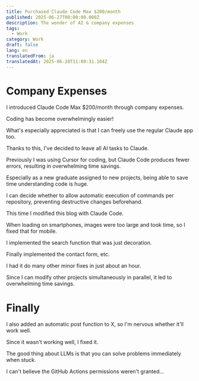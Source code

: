 ```yaml
---
title: Purchased Claude Code Max $200/month
published: 2025-06-27T00:00:00.000Z
description: The wonder of AI & company expenses
tags:
  - Work
category: Work
draft: false
lang: en
translatedFrom: ja
translatedAt: 2025-06-28T11:09:31.104Z
---
```

# Company Expenses

I introduced Claude Code Max $200/month through company expenses.

Coding has become overwhelmingly easier!

What's especially appreciated is that I can freely use the regular Claude app too.

Thanks to this, I've decided to leave all AI tasks to Claude.

Previously I was using Cursor for coding, but Claude Code produces fewer errors, resulting in overwhelming time savings.

Especially as a new graduate assigned to new projects, being able to save time understanding code is huge.

I can decide whether to allow automatic execution of commands per repository, preventing destructive changes beforehand.

This time I modified this blog with Claude Code.

When loading on smartphones, images were too large and took time, so I fixed that for mobile.

I implemented the search function that was just decoration.

Finally implemented the contact form, etc.

I had it do many other minor fixes in just about an hour.

Since I can modify other projects simultaneously in parallel, it led to overwhelming time savings.

# Finally

I also added an automatic post function to X, so I'm nervous whether it'll work well.

Since it wasn't working well, I fixed it.

The good thing about LLMs is that you can solve problems immediately when stuck.

I can't believe the GitHub Actions permissions weren't granted...
